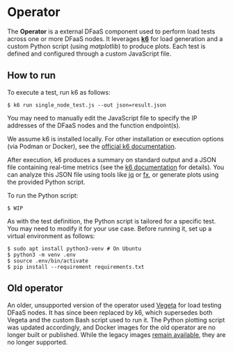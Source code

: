 # Operator

The **Operator** is a external DFaaS component used to perform load tests across
one or more DFaaS nodes. It leverages [**k6**](https://grafana.com/oss/k6/) for
load generation and a custom Python script (using *matplotlib*) to produce plots.
Each test is defined and configured through a custom JavaScript file.

## How to run

To execute a test, run k6 as follows:

```console
$ k6 run single_node_test.js --out json=result.json
```

You may need to manually edit the JavaScript file to specify the IP addresses of
the DFaaS nodes and the function endpoint(s).

We assume k6 is installed locally. For other installation or execution options
(via Podman or Docker), see the [official k6
documentation](https://grafana.com/docs/k6/latest/set-up/install-k6/).

After execution, k6 produces a summary on standard output and a JSON file
containing real-time metrics (see the [k6
documentation](https://grafana.com/docs/k6/latest/results-output/real-time/json/)
for details). You can analyze this JSON file using tools like
[jq](https://jqlang.org/) or [fx](https://fx.wtf/), or generate plots using the
provided Python script.

To run the Python script:

```console
$ WIP
```

As with the test definition, the Python script is tailored for a specific test.
You may need to modify it for your use case. Before running it, set up a virtual
environment as follows:

```console
$ sudo apt install python3-venv # On Ubuntu
$ python3 -m venv .env
$ source .env/bin/activate
$ pip install --requirement requirements.txt
```

## Old operator

An older, unsupported version of the operator used
[Vegeta](https://github.com/tsenart/vegeta) for load testing DFaaS nodes. It has
since been replaced by k6, which supersedes both Vegeta and the custom Bash
script used to run it. The Python plotting script was updated accordingly, and
Docker images for the old operator are no longer built or published. While the
legacy images [remain
available](https://github.com/unimib-datAI/dfaas/pkgs/container/dfaas-operator),
they are no longer supported.
